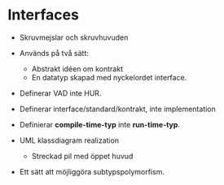 Interfaces
==========

- Skruvmejslar och skruvhuvuden

- Används på två sätt:
  * Abstrakt idéen om kontrakt
  * En datatyp skapad med nyckelordet interface.

- Definerar VAD inte HUR.

- Definerar interface/standard/kontrakt, inte implementation

- Definierar **compile-time-typ** inte **run-time-typ**.

- UML klassdiagram realization
  * Streckad pil med öppet huvud

- Ett sätt att möjliggöra subtypspolymorfism.
